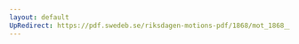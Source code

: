 ```yaml
---
layout: default
UpRedirect: https://pdf.swedeb.se/riksdagen-motions-pdf/1868/mot_1868__ak__00290.pdf
---
```

